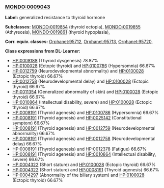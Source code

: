
### [MONDO:0009043](http://purl.obolibrary.org/obo/MONDO_0009043)
**Label:** generalized resistance to thyroid hormone

**Subclasses:** [MONDO:0019854](http://purl.obolibrary.org/obo/MONDO_0019854) (thyroid ectopia), [MONDO:0019855](http://purl.obolibrary.org/obo/MONDO_0019855) (Athyreosis), [MONDO:0019861](http://purl.obolibrary.org/obo/MONDO_0019861) (thyroid hypoplasia), 

**Corr. equiv. classes:** [Orphanet:95712](http://www.orpha.net/ORDO/Orphanet_95712), [Orphanet:95713](http://www.orpha.net/ORDO/Orphanet_95713), [Orphanet:95720](http://www.orpha.net/ORDO/Orphanet_95720), 

**Class expressions from DL-Learner:**

- [HP:0008188](http://purl.obolibrary.org/obo/HP_0008188) (Thyroid dysgenesis) 78.87%
- [HP:0100028](http://purl.obolibrary.org/obo/HP_0100028) (Ectopic thyroid) and [HP:0100786](http://purl.obolibrary.org/obo/HP_0100786) (Hypersomnia) 66.67%
- [HP:0012759](http://purl.obolibrary.org/obo/HP_0012759) (Neurodevelopmental abnormality) and [HP:0100028](http://purl.obolibrary.org/obo/HP_0100028) (Ectopic thyroid) 66.67%
- [HP:0012758](http://purl.obolibrary.org/obo/HP_0012758) (Neurodevelopmental delay) and [HP:0100028](http://purl.obolibrary.org/obo/HP_0100028) (Ectopic thyroid) 66.67%
- [HP:0011354](http://purl.obolibrary.org/obo/HP_0011354) (Generalized abnormality of skin) and [HP:0100028](http://purl.obolibrary.org/obo/HP_0100028) (Ectopic thyroid) 66.67%
- [HP:0010864](http://purl.obolibrary.org/obo/HP_0010864) (Intellectual disability, severe) and [HP:0100028](http://purl.obolibrary.org/obo/HP_0100028) (Ectopic thyroid) 66.67%
- [HP:0008191](http://purl.obolibrary.org/obo/HP_0008191) (Thyroid agenesis) and [HP:0100786](http://purl.obolibrary.org/obo/HP_0100786) (Hypersomnia) 66.67%
- [HP:0008191](http://purl.obolibrary.org/obo/HP_0008191) (Thyroid agenesis) and [HP:0025142](http://purl.obolibrary.org/obo/HP_0025142) (Constitutional symptom) 66.67%
- [HP:0008191](http://purl.obolibrary.org/obo/HP_0008191) (Thyroid agenesis) and [HP:0012759](http://purl.obolibrary.org/obo/HP_0012759) (Neurodevelopmental abnormality) 66.67%
- [HP:0008191](http://purl.obolibrary.org/obo/HP_0008191) (Thyroid agenesis) and [HP:0012758](http://purl.obolibrary.org/obo/HP_0012758) (Neurodevelopmental delay) 66.67%
- [HP:0008191](http://purl.obolibrary.org/obo/HP_0008191) (Thyroid agenesis) and [HP:0012378](http://purl.obolibrary.org/obo/HP_0012378) (Fatigue) 66.67%
- [HP:0008191](http://purl.obolibrary.org/obo/HP_0008191) (Thyroid agenesis) and [HP:0010864](http://purl.obolibrary.org/obo/HP_0010864) (Intellectual disability, severe) 66.67%
- [HP:0004322](http://purl.obolibrary.org/obo/HP_0004322) (Short stature) and [HP:0100028](http://purl.obolibrary.org/obo/HP_0100028) (Ectopic thyroid) 66.67%
- [HP:0004322](http://purl.obolibrary.org/obo/HP_0004322) (Short stature) and [HP:0008191](http://purl.obolibrary.org/obo/HP_0008191) (Thyroid agenesis) 66.67%
- [HP:0004297](http://purl.obolibrary.org/obo/HP_0004297) (Abnormality of the biliary system) and [HP:0100028](http://purl.obolibrary.org/obo/HP_0100028) (Ectopic thyroid) 66.67%


